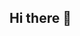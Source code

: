 ## Hi there 👋

<!--
**YuriYoshid/YuriYoshid** is a ✨ _special_ ✨ repository because its `README.md` (this file) appears on your GitHub profile.

![](https://skillicons.dev/icons?i=html,css,js,typescript,python,cpp)
-->
